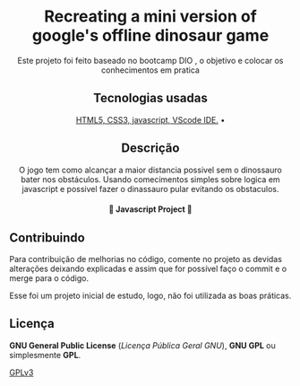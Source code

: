 <h1 align="center"> Recreating a mini version of google's offline dinosaur game </h1>
<p align="center">Este projeto foi feito baseado no bootcamp DIO , o objetivo e colocar os conhecimentos em pratica </p>
<h2 align="center">Tecnologias usadas</h2>
<p align="center">
 <a href="#tecnologias">
 HTML5, CSS3, javascript, VScode IDE.</a> • 
</p>

<h2 align="center"> Descrição </h2>
<p align="center">
 O jogo tem como alcançar a maior distancia possivel sem o dinossauro bater nos obstáculos.
 Usando comecimentos simples sobre logica em javascript e possivel fazer o dinassauro pular evitando os obstaculos.
</p>

<h4 align="center"> 
	🚧  Javascript Project 🚀 
</h4>

## Contribuindo
 
Para contribuição de melhorias no código, comente no projeto as devidas alterações deixando explicadas e assim que for possível faço o commit e o merge para o código.
 
Esse foi um projeto inicial de estudo, logo, não foi utilizada as boas práticas.
 
## Licença
 
**GNU General Public License** (_Licença Pública Geral GNU_), **GNU GPL** ou simplesmente **GPL**.
 
[GPLv3](https://www.gnu.org/licenses/gpl-3.0.html) 
